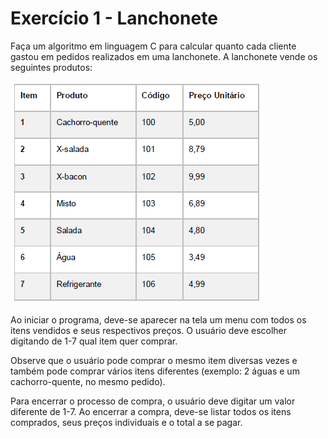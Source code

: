 # Exercício 1 - Lanchonete

Faça um algoritmo em linguagem C para calcular quanto cada cliente gastou em pedidos realizados em uma lanchonete. A lanchonete vende os seguintes produtos: 

![Lanches](listaLanches.png)

Ao iniciar o programa, deve-se aparecer na tela um menu com todos os itens vendidos e seus respectivos preços. O usuário deve escolher digitando de 1-7 qual item quer comprar.

Observe que o usuário pode comprar o mesmo item diversas vezes e também pode comprar vários itens diferentes (exemplo: 2 águas e um cachorro-quente, no mesmo pedido).

Para encerrar o processo de compra, o usuário deve digitar um valor diferente de 1-7. Ao encerrar a compra, deve-se listar todos os itens comprados, seus preços individuais e o total a se pagar.